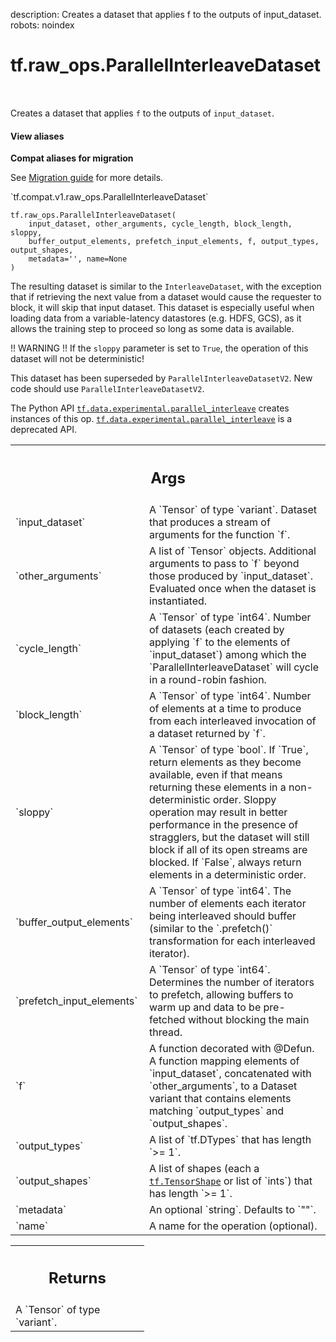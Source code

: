 description: Creates a dataset that applies f to the outputs of input_dataset.
robots: noindex

# tf.raw_ops.ParallelInterleaveDataset

<!-- Insert buttons and diff -->

<table class="tfo-notebook-buttons tfo-api nocontent" align="left">

</table>



Creates a dataset that applies `f` to the outputs of `input_dataset`.

<section class="expandable">
  <h4 class="showalways">View aliases</h4>
  <p>
<b>Compat aliases for migration</b>
<p>See
<a href="https://www.tensorflow.org/guide/migrate">Migration guide</a> for
more details.</p>
<p>`tf.compat.v1.raw_ops.ParallelInterleaveDataset`</p>
</p>
</section>

<pre class="devsite-click-to-copy prettyprint lang-py tfo-signature-link">
<code>tf.raw_ops.ParallelInterleaveDataset(
    input_dataset, other_arguments, cycle_length, block_length, sloppy,
    buffer_output_elements, prefetch_input_elements, f, output_types, output_shapes,
    metadata=&#x27;&#x27;, name=None
)
</code></pre>



<!-- Placeholder for "Used in" -->

The resulting dataset is similar to the `InterleaveDataset`, with the exception
that if retrieving the next value from a dataset would cause the requester to
block, it will skip that input dataset. This dataset is especially useful
when loading data from a variable-latency datastores (e.g. HDFS, GCS), as it
allows the training step to proceed so long as some data is available.

!! WARNING !! If the `sloppy` parameter is set to `True`, the operation of this
dataset will not be deterministic!

This dataset has been superseded by `ParallelInterleaveDatasetV2`.  New code
should use `ParallelInterleaveDatasetV2`.

The Python API <a href="../../tf/data/experimental/parallel_interleave.md"><code>tf.data.experimental.parallel_interleave</code></a> creates instances of
this op. <a href="../../tf/data/experimental/parallel_interleave.md"><code>tf.data.experimental.parallel_interleave</code></a> is a deprecated API.

<!-- Tabular view -->
 <table class="responsive fixed orange">
<colgroup><col width="214px"><col></colgroup>
<tr><th colspan="2"><h2 class="add-link">Args</h2></th></tr>

<tr>
<td>
`input_dataset`
</td>
<td>
A `Tensor` of type `variant`.
Dataset that produces a stream of arguments for the function `f`.
</td>
</tr><tr>
<td>
`other_arguments`
</td>
<td>
A list of `Tensor` objects.
Additional arguments to pass to `f` beyond those produced by `input_dataset`.
Evaluated once when the dataset is instantiated.
</td>
</tr><tr>
<td>
`cycle_length`
</td>
<td>
A `Tensor` of type `int64`.
Number of datasets (each created by applying `f` to the elements of
`input_dataset`) among which the `ParallelInterleaveDataset` will cycle in a
round-robin fashion.
</td>
</tr><tr>
<td>
`block_length`
</td>
<td>
A `Tensor` of type `int64`.
Number of elements at a time to produce from each interleaved invocation of a
dataset returned by `f`.
</td>
</tr><tr>
<td>
`sloppy`
</td>
<td>
A `Tensor` of type `bool`.
If `True`, return elements as they become available, even if that means returning
these elements in a non-deterministic order. Sloppy operation may result in better
performance in the presence of stragglers, but the dataset will still block if
all of its open streams are blocked.
If `False`, always return elements in a deterministic order.
</td>
</tr><tr>
<td>
`buffer_output_elements`
</td>
<td>
A `Tensor` of type `int64`.
The number of elements each iterator being interleaved should buffer (similar
to the `.prefetch()` transformation for each interleaved iterator).
</td>
</tr><tr>
<td>
`prefetch_input_elements`
</td>
<td>
A `Tensor` of type `int64`.
Determines the number of iterators to prefetch, allowing buffers to warm up and
data to be pre-fetched without blocking the main thread.
</td>
</tr><tr>
<td>
`f`
</td>
<td>
A function decorated with @Defun.
A function mapping elements of `input_dataset`, concatenated with
`other_arguments`, to a Dataset variant that contains elements matching
`output_types` and `output_shapes`.
</td>
</tr><tr>
<td>
`output_types`
</td>
<td>
A list of `tf.DTypes` that has length `>= 1`.
</td>
</tr><tr>
<td>
`output_shapes`
</td>
<td>
A list of shapes (each a <a href="../../tf/TensorShape.md"><code>tf.TensorShape</code></a> or list of `ints`) that has length `>= 1`.
</td>
</tr><tr>
<td>
`metadata`
</td>
<td>
An optional `string`. Defaults to `""`.
</td>
</tr><tr>
<td>
`name`
</td>
<td>
A name for the operation (optional).
</td>
</tr>
</table>



<!-- Tabular view -->
 <table class="responsive fixed orange">
<colgroup><col width="214px"><col></colgroup>
<tr><th colspan="2"><h2 class="add-link">Returns</h2></th></tr>
<tr class="alt">
<td colspan="2">
A `Tensor` of type `variant`.
</td>
</tr>

</table>

